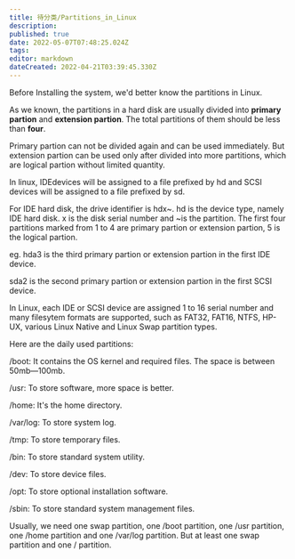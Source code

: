 ```yaml
---
title: 待分类/Partitions_in_Linux
description: 
published: true
date: 2022-05-07T07:48:25.024Z
tags: 
editor: markdown
dateCreated: 2022-04-21T03:39:45.330Z
---
```


Before Installing the system, we'd better know the partitions in Linux.

As we known, the partitions in a hard disk are usually divided into **primary partion** and **extension partion**. The total partitions of them should be less than **four**.
  
Primary partion can not be divided again and can be used immediately. But extension partion can be used only after divided into more partitions, which are logical partion without limited quantity.

In linux, IDEdevices will be assigned to a file prefixed by hd and SCSI devices will be assigned to a file prefixed by sd.

For IDE hard disk, the drive identifier is hdx~. hd is the device type, namely IDE hard disk. x is the disk serial number and ~is the partition. The first four partitions marked from 1 to 4 are primary partion or extension partion, 5 is the logical partion.

eg. hda3 is the third primary partion or extension partion in the first IDE device.

sda2 is the second primary partion or extension partion in the first SCSI device.

In Linux, each IDE or SCSI device are assigned 1 to 16 serial number and many filesytem formats are supported, such as FAT32, FAT16, NTFS, HP-UX, various Linux Native and Linux Swap partition types.

Here are the daily used partitions:

/boot: It contains the OS kernel and required files. The space is between 50mb—100mb.

/usr: To store software, more space is better.

/home: It's the home directory.

/var/log: To store system log.

/tmp: To store temporary files.

/bin: To store standard system utility.

/dev: To store device files.

/opt: To store optional installation software.

/sbin: To store standard system management files.

Usually, we need one swap partition, one /boot partition, one /usr partition, one /home partition and one /var/log partition. But at least one swap partition and one / partition.
